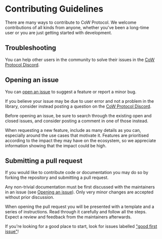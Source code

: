 # Contributing Guidelines

There are many ways to contribute to CoW Protocol. We welcome contributions of all kinds from anyone, whether you've been a long-time user or you are just getting started with development.

## Troubleshooting

You can help other users in the community to solve their issues in the [CoW Protocol Discord].

[CoW Protocol Discord]: https://discord.gg/cowprotocol
[CoW Protocol Forums]: https://forum.cow.fi

## Opening an issue

You can [open an issue] to suggest a feature or report a minor bug.

If you believe your issue may be due to user error and not a problem in the library, consider instead posting a question on the [CoW Protocol Discord].

Before opening an issue, be sure to search through the existing open and closed issues, and consider posting a comment in one of those instead.

When requesting a new feature, include as many details as you can, especially around the use cases that motivate it. Features are prioritised according to the impact they may have on the ecosystem, so we appreciate information showing that the impact could be high.

[open an issue]: ./issues/new/choose

## Submitting a pull request

If you would like to contribute code or documentation you may do so by forking the repository and submitting a pull request.

Any non-trivial documentation must be first discussed with the maintainers in an issue (see [Opening an issue](#opening-an-issue)). Only very minor changes are accepted without prior discussion.

When opening the pull request you will be presented with a template and a series of instructions. Read through it carefully and follow all the steps. Expect a review and feedback from the maintainers afterwards.

If you're looking for a good place to start, look for issues labelled ["good first issue"](./labels/good%20first%20issue)!
